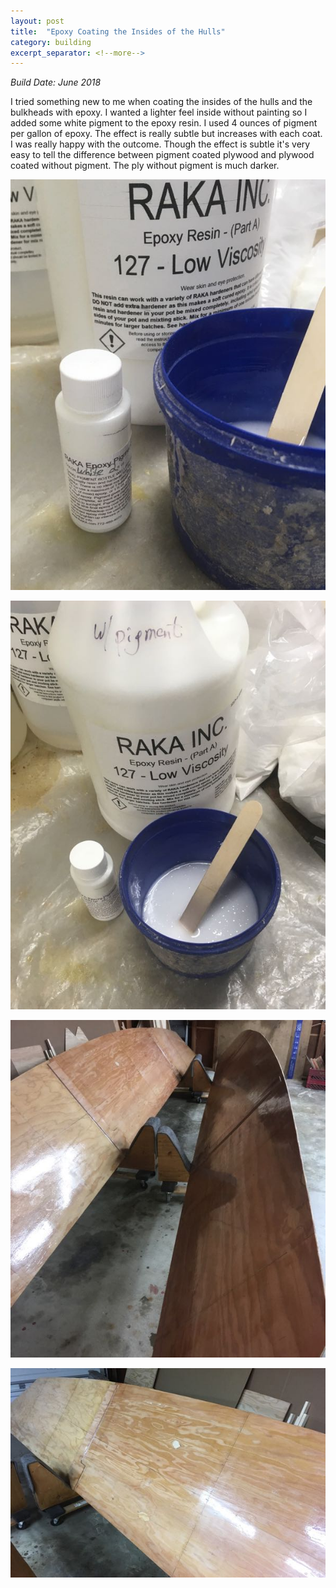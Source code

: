 ```yaml
---
layout: post
title:  "Epoxy Coating the Insides of the Hulls"
category: building
excerpt_separator: <!--more-->
---
```


*Build Date: June 2018*

I tried something new to me when coating the insides of the hulls and the bulkheads with epoxy. I wanted a lighter feel inside without painting so I added some white pigment to the epoxy resin. I used 4 ounces of pigment per gallon of epoxy. The effect is really subtle but increases with each coat. I was really happy with the outcome. Though the effect is subtle it's very easy to tell the difference between pigment coated plywood and plywood coated without pigment. The ply without pigment is much darker.

<!--more-->

![Pigment](/assets/images/pigment.jpg)

![Pigment in Resin and Mixed with Hardener](/assets/images/pigment-mixing.jpg)

![Pigment on Hull Sides](/assets/images/pigment-hulls1.jpg)

![Pigment on Hull Sides](/assets/images/pigment-hulls2.jpg)
